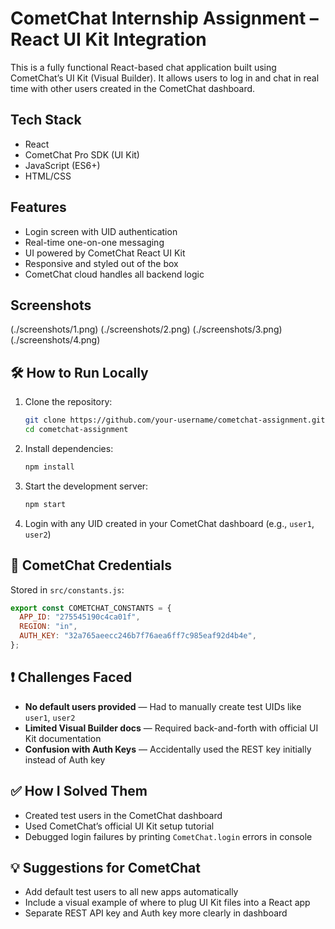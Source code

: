 

# CometChat Internship Assignment – React UI Kit Integration

This is a fully functional React-based chat application built using CometChat’s UI Kit (Visual Builder). It allows users to log in and chat in real time with other users created in the CometChat dashboard.

##  Tech Stack

- React
- CometChat Pro SDK (UI Kit)
- JavaScript (ES6+)
- HTML/CSS

##  Features

- Login screen with UID authentication
- Real-time one-on-one messaging
- UI powered by CometChat React UI Kit
- Responsive and styled out of the box
- CometChat cloud handles all backend logic

##  Screenshots

(./screenshots/1.png)
(./screenshots/2.png)
(./screenshots/3.png)
(./screenshots/4.png)
  
## 🛠️ How to Run Locally

1. Clone the repository:
   ```bash
   git clone https://github.com/your-username/cometchat-assignment.git
   cd cometchat-assignment
   ```

2. Install dependencies:
   ```bash
   npm install
   ```

3. Start the development server:
   ```bash
   npm start
   ```

4. Login with any UID created in your CometChat dashboard (e.g., `user1`, `user2`)

## 🔑 CometChat Credentials

Stored in `src/constants.js`:
```javascript
export const COMETCHAT_CONSTANTS = {
  APP_ID: "275545190c4ca01f",
  REGION: "in",
  AUTH_KEY: "32a765aeecc246b7f76aea6ff7c985eaf92d4b4e",
};
```

## ❗ Challenges Faced

- **No default users provided** — Had to manually create test UIDs like `user1`, `user2`
- **Limited Visual Builder docs** — Required back-and-forth with official UI Kit documentation
- **Confusion with Auth Keys** — Accidentally used the REST key initially instead of Auth key

## ✅ How I Solved Them

- Created test users in the CometChat dashboard
- Used CometChat’s official UI Kit setup tutorial
- Debugged login failures by printing `CometChat.login` errors in console

## 💡 Suggestions for CometChat

- Add default test users to all new apps automatically
- Include a visual example of where to plug UI Kit files into a React app
- Separate REST API key and Auth key more clearly in dashboard
